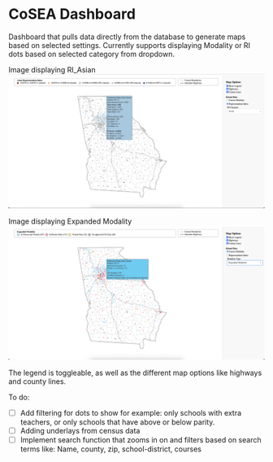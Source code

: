 # CoSEA Dashboard

Dashboard that pulls data directly from the database to generate maps based on selected settings. Currently supports displaying Modality or RI dots based on selected category from dropdown.

Image displaying RI_Asian
![Representation Index image](assets/RI.png)

Image displaying Expanded Modality
![Modality image](assets/modality.png)

The legend is toggleable, as well as the different map options like highways and county lines.

To do:
- [ ] Add filtering for dots to show for example: only schools with extra teachers, or only schools that have above or below parity.
- [ ] Adding underlays from census data
- [ ] Implement search function that zooms in on and filters based on search terms like: Name, county, zip, school-district, courses